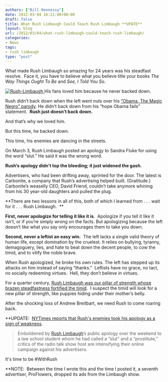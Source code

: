 ```yaml
---
authors: ["Bill Hennessy"]
date: 2012-03-04 16:21:00+00:00
draft: false
title: What Rush Limbaugh Could Teach Rush Limbaugh **UPATE**
layout: blog
url: /2012/03/04/what-rush-limbaugh-could-teach-rush-limbaugh/
categories:
- News
tags:
- rush limbaugh
type: "post"
---
```


What made Rush Limbaugh so amazing for 24 years was his steadfast resolve.  Face it, you have to believe what you believe title your books _The Way Things Ought To Be_ and _See, I Told You So_.

[![Rush-Limbaugh](https://ludicrite.files.wordpress.com/2012/03/rush-limbaugh_thumb.jpg)
](https://ludicrite.files.wordpress.com/2012/03/rush-limbaugh.jpg)His fans loved him because he never backed down.

Rush didn’t back down when the left went nuts over his [“Obama, The Magic Negro” parody](https://www.latimes.com/news/opinion/commentary/la-oe-ehrenstein19mar19,0,3391015.story). He didn’t back down from his “hope Obama fails” statement.  **Rush just doesn’t back down.**

And that’s why we loved him.

But this time, he backed down.

This time, his enemies are dancing in the streets.

On March 3, Rush Limbaugh posted an apology to Sandra Fluke for using the word “slut.” He said it was the wrong word.

**Rush’s apology didn’t top the bleeding; it just widened the gash.**

Advertisers, who had been drifting away, sprinted for the door. The latest is Carbonite, a company that Rush’s advertising helped built. (Gratitude.) Carbonite’s weaselly CEO, David Friend, couldn’t take anymore whining from his 30 year-old daughters and pulled the plug.

**There are two lessons in all of this, both of which I learned from . . . wait for it . . . Rush Limbaugh.  **

**First, never apologize for telling it like it is**.  Apologize if you tell it like it isn’t, or if you’re simply wrong on the facts. But apologizing because the left doesn’t like what you say only encourages them to take you down.

**Second, never a leftist an easy win.**  The left lacks a single valid theory of human life, except domination by the cruelest. It relies on bullying, tyranny, demagoguery, lies, and hate to beat down the decent people, to cow the timid, and to vilify the noble brave.

When Rush apologized, he broke his own rules. The left has stepped up its attacks on him instead of saying “thanks.”  Leftists have no grace, no tact, no socially redeeming virtues.  Hell, they don’t believe in virtues.

For a quarter century, [Rush Limbaugh was our pillar of strength whose brazen steadfastness fortified the timid](https://hennessysview.com/news/how-rush-limbaugh-revived-chivalry/).  I suspect the timid will look for a new pillar of strength, like puppies hiding under their mother’s belly.

After the shocking loss of Andrew Breitbart, we need Rush to come roaring back.

**UPDATE:  [NYTimes reports that Rush's enemies took his apology as a sign of weakness](https://www.nytimes.com/2012/03/05/business/media/limbaugh-advertisers-flee-show-amid-storm.html?_r=1&smid=tw-nytimespolitics&seid=auto).


> Emboldened by [Rush Limbaugh](https://topics.nytimes.com/top/reference/timestopics/people/l/rush_limbaugh/index.html?inline=nyt-per)’s public apology over the weekend to a law school student whom he had called a “slut” and a “prostitute,” critics of the radio talk show host are intensifying their online campaign against his advertisers.


It's time to be #WithRush

**NOTE:  Between the time I wrote this and the time I posted it, a seventh advertiser, ProFlowers, dropped its ads from the Limbaugh show.
